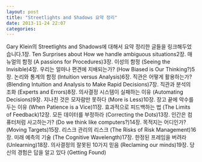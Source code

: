 ```yaml
---
layout: post
title: "Streetlights and Shadows 요약 정리"
date: 2013-11-24 22:07
categories: 
---
```


Gary Klein의 Streetlights and Shadows에 대해서 요약 정리한 글들을 링크해두었습니다.1장. Ten Surprises about How we handle ambiguous situations2장. 매뉴얼의 함정 (A passions for Procedures)3장. 이성의 함정 (Seeing the Invisible)4장. 우리는 얼마나 편견에 지배되는가? (How Biased is Our Thinking?)5장. 논리와 통계의 함정 (Intuition versus Analysis)6장. 직관은 어떻게 활용하는가? (Blending Intuition and Analysis to Make Rapid Decisions)7장. 직관과 분석의 조화 (Experts and Errors)8장. 의사결정 시스템이 실패하는 이유 (Automating Decisions)9장. 지나친 것은 모자람만 못하다 (More is Less)10장. 장고 끝에 악수를 두는 이유 (When Patience is a Vice)11장. 효과적으로 피드백하는 법 (The Limits of Feedback)12장. 모든 데이터를 부정하라 (Correcting the Dots)13장. 인간은 컴퓨터처럼 사고하는가? (Do we think like computers?)14장. 목적지는 어디인가? (Moving Targets)15장. 리스크 관리의 리스크 (The Risks of Risk Management)16장. 미래 예측의 기술 (The Cognitive Wavelength)17장. 한정된 프레임을 버려라 (Unlearning)18장. 의사결정의 잘못된 10가지 믿음 (Reclaming our minds)19장. 당신의 경험은 답을 알고 있다 (Getting Found)

       
